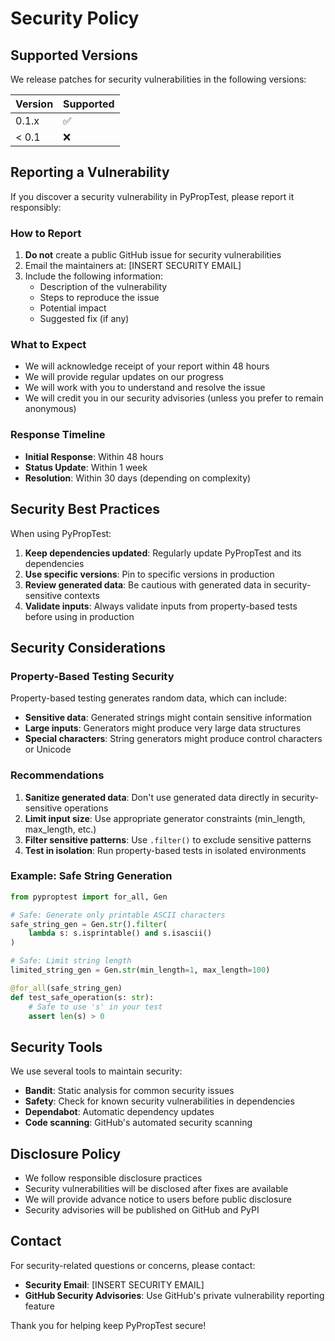 # Security Policy

## Supported Versions

We release patches for security vulnerabilities in the following versions:

| Version | Supported          |
| ------- | ------------------ |
| 0.1.x   | :white_check_mark: |
| < 0.1   | :x:                |

## Reporting a Vulnerability

If you discover a security vulnerability in PyPropTest, please report it responsibly:

### How to Report

1. **Do not** create a public GitHub issue for security vulnerabilities
2. Email the maintainers at: [INSERT SECURITY EMAIL]
3. Include the following information:
   - Description of the vulnerability
   - Steps to reproduce the issue
   - Potential impact
   - Suggested fix (if any)

### What to Expect

- We will acknowledge receipt of your report within 48 hours
- We will provide regular updates on our progress
- We will work with you to understand and resolve the issue
- We will credit you in our security advisories (unless you prefer to remain anonymous)

### Response Timeline

- **Initial Response**: Within 48 hours
- **Status Update**: Within 1 week
- **Resolution**: Within 30 days (depending on complexity)

## Security Best Practices

When using PyPropTest:

1. **Keep dependencies updated**: Regularly update PyPropTest and its dependencies
2. **Use specific versions**: Pin to specific versions in production
3. **Review generated data**: Be cautious with generated data in security-sensitive contexts
4. **Validate inputs**: Always validate inputs from property-based tests before using in production

## Security Considerations

### Property-Based Testing Security

Property-based testing generates random data, which can include:

- **Sensitive data**: Generated strings might contain sensitive information
- **Large inputs**: Generators might produce very large data structures
- **Special characters**: String generators might produce control characters or Unicode

### Recommendations

1. **Sanitize generated data**: Don't use generated data directly in security-sensitive operations
2. **Limit input size**: Use appropriate generator constraints (min_length, max_length, etc.)
3. **Filter sensitive patterns**: Use `.filter()` to exclude sensitive patterns
4. **Test in isolation**: Run property-based tests in isolated environments

### Example: Safe String Generation

```python
from pyproptest import for_all, Gen

# Safe: Generate only printable ASCII characters
safe_string_gen = Gen.str().filter(
    lambda s: s.isprintable() and s.isascii()
)

# Safe: Limit string length
limited_string_gen = Gen.str(min_length=1, max_length=100)

@for_all(safe_string_gen)
def test_safe_operation(s: str):
    # Safe to use 's' in your test
    assert len(s) > 0
```

## Security Tools

We use several tools to maintain security:

- **Bandit**: Static analysis for common security issues
- **Safety**: Check for known security vulnerabilities in dependencies
- **Dependabot**: Automatic dependency updates
- **Code scanning**: GitHub's automated security scanning

## Disclosure Policy

- We follow responsible disclosure practices
- Security vulnerabilities will be disclosed after fixes are available
- We will provide advance notice to users before public disclosure
- Security advisories will be published on GitHub and PyPI

## Contact

For security-related questions or concerns, please contact:

- **Security Email**: [INSERT SECURITY EMAIL]
- **GitHub Security Advisories**: Use GitHub's private vulnerability reporting feature

Thank you for helping keep PyPropTest secure!
